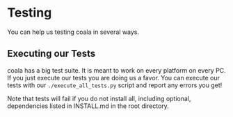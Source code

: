 Testing
=======

You can help us testing coala in several ways.

Executing our Tests
-------------------

coala has a big test suite. It is meant to work on every platform on every PC.
If you just execute our tests you are doing us a favor. You can execute our
tests with our `./execute_all_tests.py` script and report any errors you get!

Note that tests will fail if you do not install all, including optional,
dependencies listed in INSTALL.md in the root directory.
